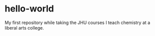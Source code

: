 # hello-world
My first repository while taking the JHU courses
I teach chemistry at a liberal arts college.
